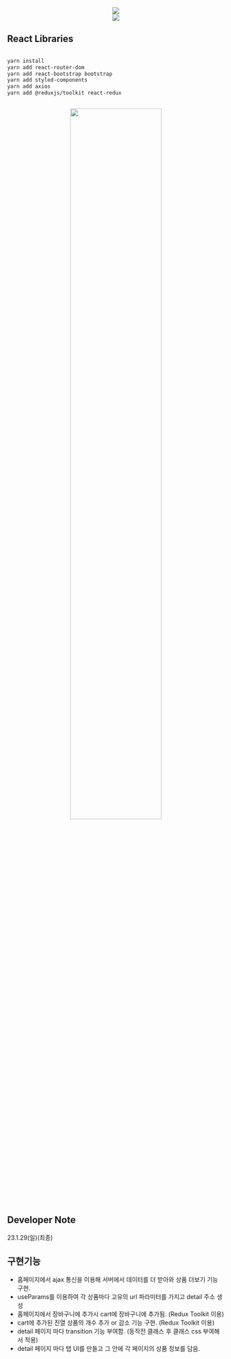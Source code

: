 <div align=center>
	<img src="https://capsule-render.vercel.app/api?type=waving&color=auto&height=200&section=header&text=REACT%20ShopPractice!&fontSize=90" />	
</div>
<div align=center>
	<a href="https://hits.seeyoufarm.com"><img src="https://hits.seeyoufarm.com/api/count/incr/badge.svg?url=https%3A%2F%2Fgithub.com%2FJUNG830%2FFINAL_ISOUR_Gradle&count_bg=%2379C83D&title_bg=%23FFBD00&icon=&icon_color=%23E7E7E7&title=hits&edge_flat=false"/></a>
</div>



## React Libraries

```bash

yarn install
yarn add react-router-dom 
yarn add react-bootstrap bootstrap
yarn add styled-components 
yarn add axios
yarn add @reduxjs/toolkit react-redux



```



<p align="center">
<img src="https://user-images.githubusercontent.com/110091612/215335866-a68cbd51-8fbc-4fce-8b68-4079486304f5.gif" width="65%">
</p>
  


## Developer Note
23.1.29(일)(최종)

## 구현기능

- 홈페이지에서 ajax 통신을 이용해 서버에서 데이터를 더 받아와 상품 더보기 기능 구현.
- useParams를 이용하여 각 상품마다 고유의 url 파라미터를 가지고 detail 주소 생성
- 홈페이지에서 장바구니에 추가시 cart에 장바구니에 추가됨. (Redux Toolkit 이용)
- cart에 추가된 진열 상품의 개수 추가 or 감소 기능 구현. (Redux Toolkit 이용)
- detail 페이지 마다 transition 기능 부여함. (동작전 클래스 후 클래스 css 부여해서 적용)
- detail 페이지 마다 탭 UI를 만들고 그 안에 각 페이지의 상품 정보를 담음.

## 

